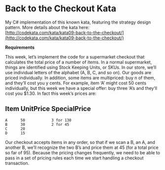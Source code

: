 Back to the Checkout Kata
===============
My C# implementation of this known kata, featuring the strategy design pattern. More details about the kata here: [http://codekata.com/kata/kata09-back-to-the-checkout/](http://codekata.com/kata/kata09-back-to-the-checkout/)

**Requirements**

This week, let’s implement the code for a supermarket checkout that calculates the total price of a number of items. In a normal supermarket, things are identified using Stock Keeping Units, or SKUs. In our store, we’ll use individual letters of the alphabet (A, B, C, and so on). Our goods are priced individually. In addition, some items are multipriced: buy n of them, and they’ll cost you y cents. For example, item ‘A’ might cost 50 cents individually, but this week we have a special offer: buy three ‘A’s and they’ll cost you $1.30. In fact this week’s prices are:

  Item   UnitPrice     SpecialPrice
  --------------------------
    A      50            3 for 130
    B      30            2 for 45
    C      20
    D      15
	
Our checkout accepts items in any order, so that if we scan a B, an A, and another B, we’ll recognize the two B’s and price them at 45 (for a total price so far of 95). Because the pricing changes frequently, we need to be able to pass in a set of pricing rules each time we start handling a checkout transaction.